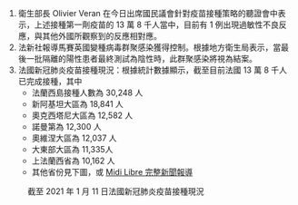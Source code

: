 1. 衛生部長 Olivier Veran 在今日出席國民議會針對疫苗接種策略的聽證會中表示，上述接種第一劑疫苗的 13 萬 8 千人當中，目前有 1 例出現過敏性不良反應，與其他外國所觀察到的反應相對應。
1. 法新社報導馬賽英國變種病毒群聚感染獲得控制。根據地方衛生局表示，當最後一批隔離的陽性患者最終測試為陰性時，此群聚感染將視為結案。
1. 法國新冠肺炎疫苗接種現況：根據統計數據顯示，截至目前法國 13 萬 8 千人已完成接種，其中
   * 法蘭西島接種人數為 30,248 人
   * 新阿基坦大區為 18,841 人
   * 奧克西塔尼大區為 12,582 人
   * 諾曼第為 12,300 人
   * 奧維涅大區為 12,037 人
   * 大東部大區為 11,335人
   * 上法蘭西省為 10,162 人
   * 其他省份見下圖，或 [Midi Libre 完整新聞報導](https://www.midilibre.fr/2021/01/12/coronavirus-loccitanie-troisieme-region-la-plus-vaccinee-de-france-selon-les-chiffres-officiels-9307099.php)

<Figure date={date} srcx="a">截至 2021 年 1 月 11 日法國新冠肺炎疫苗接種現況</Figure>
